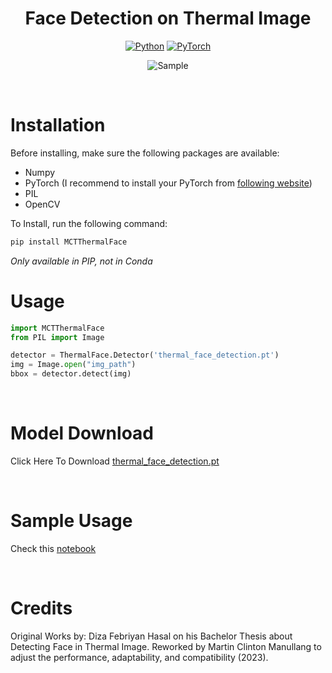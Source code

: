 <div align="center">

# Face Detection on Thermal Image
<a href="https://www.python.org/"><img alt="Python" src="https://img.shields.io/badge/-Python 3.7+-blue?style=for-the-badge&logo=python&logoColor=white"></a>
<a href="https://pytorch.org/get-started/locally/"><img alt="PyTorch" src="https://img.shields.io/badge/-PyTorch 1.8+-ee4c2c?style=for-the-badge&logo=pytorch&logoColor=white"></a>

![Sample]('imgpath')

<br>
</div>

# Installation

Before installing, make sure the following packages are available:
- Numpy
- PyTorch (I recommend to install your PyTorch from [following website](https://pytorch.org/))
- PIL
- OpenCV

To Install, run the following command:
```bash
pip install MCTThermalFace
```

*Only available in PIP, not in Conda*

# Usage
```python
import MCTThermalFace
from PIL import Image

detector = ThermalFace.Detector('thermal_face_detection.pt')
img = Image.open("img_path")
bbox = detector.detect(img)
```

<br>

# Model Download
Click Here To Download [thermal_face_detection.pt](https://github.com/mctosima/MCTThermalFace/blob/master/thermal_face_detection.pt)

<br>

# Sample Usage
Check this [notebook](https://github.com/mctosima/MCTThermalFace/blob/master/how_to_use.ipynb)

<br>

# Credits
Original Works by: Diza Febriyan Hasal on his Bachelor Thesis about Detecting Face in Thermal Image. Reworked by Martin Clinton Manullang to adjust the performance, adaptability, and compatibility (2023). 